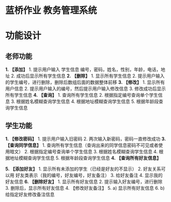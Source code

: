 # 蓝桥作业 教务管理系统

# 功能设计
## 老师功能

**1.  【添加】**
    1.  提示用户输入 学生信息 编号，密码，姓名，性别，年龄，电话，地址
    2.  成功后显示所有学生信息
**2.  【删除】**
    1.  显示所有学生信息
    2.  提示用户输入的学生编号，进行删除，删除后数组后面的数据整体前移
**3.  【修改】**
    1.  显示所有用户信息
    2.  提示用户输入的编号，然后提示用户输入修改信息
    3.  修改成功后显示所有学生信息
**4.  【查询】**
    1.  查询所有学生信息
    2.  根据指定编号查询单个学生信息
    3.  根据姓名模糊查询学生信息
    4.  根据地址模糊查询学生信息
    5.  根据年龄段查询学生信息

## 学生功能

**1.  【修改密码】**
	1.  提示用户输入旧密码
	2.  两次输入新密码，密码一直修改成功
**3.  【查询同学信息】**
    1.  查询所有学生信息（查询出来的同学信息密码不可见或者使用暗文）
    2.  根据指定编号查询单个学生信息
    3.  根据姓名模糊查询学生信息
    4.  根据地址模糊查询学生信息
    5.  根据年龄段查询学生信息
**4.  【查询所有好友信息】**

**5.  【添加好友】**
    1.  显示所有未添加的学生（已经是好友的不显示）
    2.  好友关系可以用 好友类表示（我的编号，好友编号，好友备注）
    3.  给好友备注
    4.  显示我的好友信息
**6.  【删除好友】**
    1.  显示所有好友信息
    2.  提示输入好友编号，进行删除
    3.  删除后，显示所有好友信息
    4.  【修改好友备注】
    5.  a) 显示所有好友信息
    6.  b) 给指定好友修改备注信息